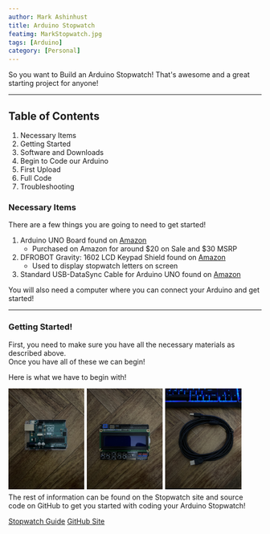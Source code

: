 ```yaml
---
author: Mark Ashinhust  
title: Arduino Stopwatch
featimg: MarkStopwatch.jpg
tags: [Arduino]
category: [Personal]
---
```


So you want to Build an Arduino Stopwatch! That's awesome and a great starting project for anyone!  

---

## Table of Contents
1. Necessary Items  
2. Getting Started  
3. Software and Downloads
4. Begin to Code our Arduino
5. First Upload
6. Full Code
7. Troubleshooting


### Necessary Items
There are a few things you are going to need to get started!  
1. Arduino UNO Board found on [Amazon](https://www.amazon.com/gp/product/B008GRTSV6/ref=ppx_yo_dt_b_asin_title_o04_s00?ie=UTF8&psc=1)  
    - Purchased on Amazon for around $20 on Sale and $30 MSRP  
2. DFROBOT Gravity: 1602 LCD Keypad Shield found on [Amazon](https://www.amazon.com/gp/product/B006D903KE/ref=ppx_yo_dt_b_asin_title_o04_s00?ie=UTF8&psc=1)  
    - Used to display stopwatch letters on screen  
3. Standard USB-DataSync Cable for Arduino UNO found on [Amazon](https://www.amazon.com/gp/product/B08RCJXY1Z/ref=ppx_yo_dt_b_asin_title_o05_s00?ie=UTF8&psc=1)  

You will also need a computer where you can connect your Arduino and get started!  

---

### Getting Started!

First, you need to make sure you have all the necessary materials as described above.  
Once you have all of these we can begin!  

Here is what we have to begin with!  

<img src="/media/compressed/arduino/UNOBoard.jpg" style="float: left; width: 30%; margin-right: 1%; margin-bottom: 0.5em;" width="200">
<img src="/media/compressed/arduino/LCDDisp.jpg" style="float: left; width: 30%; margin-right: 1%; margin-bottom: 0.5em;" width="200">
<img src="/media/compressed/arduino/USBCable.jpg" style="float: left; width: 30%; margin-right: 1%; margin-bottom: 0.5em;" width="200">
<p style="clear: both;">

The rest of information can be found on the Stopwatch site and source code on GitHub to get you started with coding your Arduino Stopwatch!
  

[Stopwatch Guide](https://www.stopwatch.markinfo.dev/)
[GitHub Site](https://github.com/Markay12/ArduinoStopwatch/tree/main)